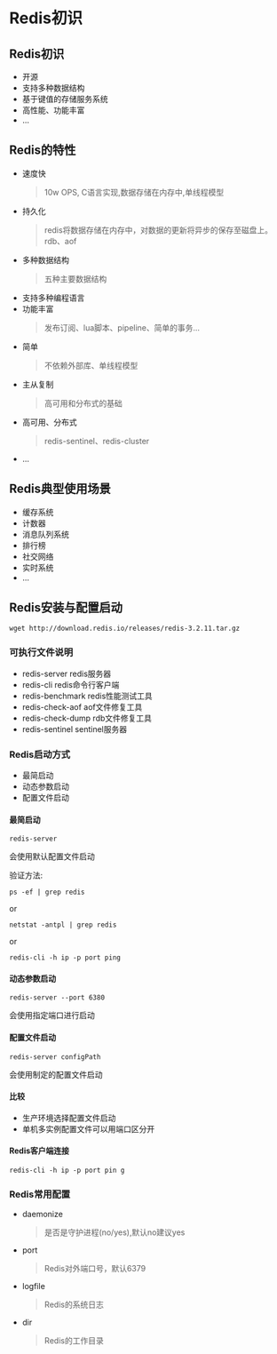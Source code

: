 # Redis初识


## Redis初识
- 开源
- 支持多种数据结构
- 基于键值的存储服务系统
- 高性能、功能丰富
- ...

## Redis的特性

- 速度快
    > 10w OPS, C语言实现,数据存储在内存中,单线程模型
- 持久化
    > redis将数据存储在内存中，对数据的更新将异步的保存至磁盘上。rdb、aof
- 多种数据结构
    > 五种主要数据结构
- 支持多种编程语言
- 功能丰富
    > 发布订阅、lua脚本、pipeline、简单的事务...
- 简单
    > 不依赖外部库、单线程模型
- 主从复制
    > 高可用和分布式的基础
- 高可用、分布式
    > redis-sentinel、redis-cluster
- ...
## Redis典型使用场景

- 缓存系统
- 计数器
- 消息队列系统
- 排行榜
- 社交网络
- 实时系统
- ...


## Redis安装与配置启动

```
wget http://download.redis.io/releases/redis-3.2.11.tar.gz
```

### 可执行文件说明

- redis-server   redis服务器
- redis-cli     redis命令行客户端
- redis-benchmark   redis性能测试工具
- redis-check-aof   aof文件修复工具
- redis-check-dump  rdb文件修复工具
- redis-sentinel    sentinel服务器

### Redis启动方式
- 最简启动
- 动态参数启动
- 配置文件启动


#### 最简启动

```
redis-server
```
会使用默认配置文件启动

验证方法: 

```
ps -ef | grep redis
```
or
```
netstat -antpl | grep redis
```
or

```
redis-cli -h ip -p port ping
```

#### 动态参数启动

```
redis-server --port 6380
```
会使用指定端口进行启动


#### 配置文件启动

```
redis-server configPath
```
会使用制定的配置文件启动

#### 比较

- 生产环境选择配置文件启动
- 单机多实例配置文件可以用端口区分开


#### Redis客户端连接

```
redis-cli -h ip -p port pin g 
```

### Redis常用配置

- daemonize
    > 是否是守护进程(no/yes),默认no建议yes
- port
    > Redis对外端口号，默认6379
- logfile
    > Redis的系统日志 
- dir
    > Redis的工作目录 


